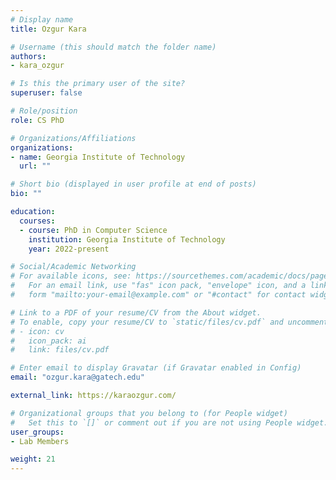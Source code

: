 ```yaml
---
# Display name
title: Ozgur Kara

# Username (this should match the folder name)
authors:
- kara_ozgur

# Is this the primary user of the site?
superuser: false

# Role/position
role: CS PhD

# Organizations/Affiliations
organizations:
- name: Georgia Institute of Technology
  url: ""

# Short bio (displayed in user profile at end of posts)
bio: ""

education:
  courses:
  - course: PhD in Computer Science
    institution: Georgia Institute of Technology
    year: 2022-present

# Social/Academic Networking
# For available icons, see: https://sourcethemes.com/academic/docs/page-builder/#icons
#   For an email link, use "fas" icon pack, "envelope" icon, and a link in the
#   form "mailto:your-email@example.com" or "#contact" for contact widget.

# Link to a PDF of your resume/CV from the About widget.
# To enable, copy your resume/CV to `static/files/cv.pdf` and uncomment the lines below.
# - icon: cv
#   icon_pack: ai
#   link: files/cv.pdf

# Enter email to display Gravatar (if Gravatar enabled in Config)
email: "ozgur.kara@gatech.edu"

external_link: https://karaozgur.com/

# Organizational groups that you belong to (for People widget)
#   Set this to `[]` or comment out if you are not using People widget.
user_groups:
- Lab Members

weight: 21
---
```

